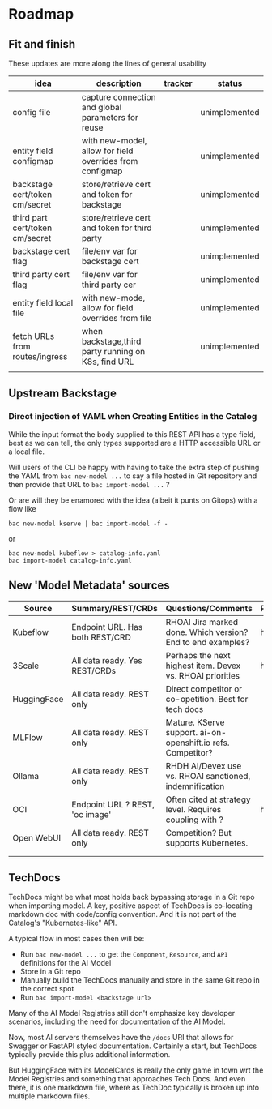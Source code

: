 # Roadmap

## Fit and finish

These updates are more along the lines of general usability

| idea                            | description                                              | tracker | status        |
|---------------------------------|----------------------------------------------------------|---------|---------------|
| config file                     | capture connection and global parameters for reuse       |         | unimplemented |
| entity field configmap          | with new-model, allow for field overrides from configmap |         | unimplemented |
| backstage cert/token cm/secret  | store/retrieve cert and token for backstage              |         | unimplemented |
| third part cert/token cm/secret | store/retrieve cert and token for third party            |         | unimplemented |
| backstage cert flag             | file/env var for backstage cert                          |         | unimplemented |
| third party cert flag           | file/env var for third party cer                         |         | unimplemented |
| entity field local file         | with new-mode, allow for field overrides from file       |         | unimplemented |
| fetch URLs from routes/ingress  | when backstage,third party running on K8s, find URL      |         | unimplemented |
|                                 |                                                          |         |               |

## Upstream Backstage

### Direct injection of YAML when Creating Entities in the Catalog

While the input format the body supplied to this REST API has a type field, best as we can tell, the only types supported
are a HTTP accessible URL or a local file.

Will users of the CLI be happy with having to take the extra step of pushing the YAML from `bac new-model ...` to say a
file hosted in Git repository and then provide that URL to `bac import-model ...` ?

Or are will they be enamored with the idea (albeit it punts on Gitops) with a flow like

```shell
bac new-model kserve | bac import-model -f -
```

or 

```shell
bac new-model kubeflow > catalog-info.yaml
bac import-model catalog-info.yaml 
```

## New 'Model Metadata' sources

| Source      | Summary/REST/CRDs                | Questions/Comments                                            | Priority | Tracker | Status  |
|-------------|----------------------------------|---------------------------------------------------------------|----------|---------|---------|
| Kubeflow    | Endpoint URL.  Has both REST/CRD | RHOAI Jira marked done.  Which version?  End to end examples? | high     |         | waiting |
| 3Scale      | All data ready.  Yes REST/CRDs   | Perhaps the next highest item. Devex vs. RHOAI priorities     | high     |         | new     |
| HuggingFace | All data ready.  REST only       | Direct competitor or co-opetition.  Best for tech docs        |          |         | new     |
| MLFlow      | All data ready.  REST only       | Mature. KServe support. ai-on-openshift.io refs. Competitor?  |          |         | new     |
| Ollama      | All data ready.  REST only       | RHDH AI/Devex use vs. RHOAI sanctioned, indemnification       |          |         | new     |
| OCI         | Endpoint URL ? REST, 'oc image'  | Often cited at strategy level. Requires coupling with ?       | high     |         | new     |
| Open WebUI  | All data ready.  REST only       | Competition? But supports Kubernetes.                         |          |         | new     |
|             |                                  |                                                               |          |         |         |
|             |                                  |                                                               |          |         |         |

## TechDocs

TechDocs might be what most holds back bypassing storage in a Git repo when importing model.  A key, positive aspect of 
TechDocs is co-locating markdown doc with code/config convention.  And it is not part of the Catalog's "Kubernetes-like" API.  

A typical flow in most cases then will be:

- Run `bac new-model ...` to get the `Component`, `Resource`, and `API` definitions for the AI Model
- Store in a Git repo
- Manually build the TechDocs manually and store in the same Git repo in the correct spot
- Run `bac import-model <backstage url>` 

Many of the AI Model Registries still don't emphasize key developer scenarios, including the need for documentation of the
AI Model.

Now, most AI servers themselves have the `/docs` URI that allows for Swagger or FastAPI styled documentation.  Certainly
a start, but TechDocs typically provide this plus additional information.

But HuggingFace with its ModelCards is really the only game in town wrt the Model Registries and something that approaches
Tech Docs.  And even there, it is one markdown file, where as TechDoc typically is broken up into multiple markdown files.